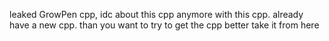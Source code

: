 leaked GrowPen cpp, idc about this cpp anymore with this cpp. already have a new cpp. than you want to try to get the cpp better take it from here
